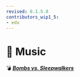 ```yaml
---
revised: 0.1.5.8
contributors_wip1_5:
- edx
---
```


# 📁 Music

💣 ***[Bombs vs. Sleepwalkers](/README.md)***
